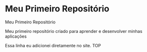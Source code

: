 # Meu Primeiro Repositório
 Meu Primeiro Repositório

Meu primeiro repositório criado para aprender e desenvolver minhas aplicações

Essa linha eu adicionei diretamente no site.
TOP
